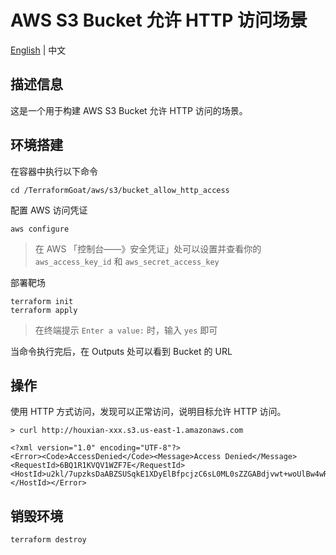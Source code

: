 # AWS S3 Bucket 允许 HTTP 访问场景

[English](./README.md) | 中文

## 描述信息

这是一个用于构建 AWS S3 Bucket 允许 HTTP 访问的场景。

## 环境搭建

在容器中执行以下命令

```shell
cd /TerraformGoat/aws/s3/bucket_allow_http_access
```

配置 AWS 访问凭证

```shell
aws configure
```

> 在 AWS 「控制台——》安全凭证」处可以设置并查看你的 `aws_access_key_id` 和 `aws_secret_access_key`

部署靶场

```shell
terraform init
terraform apply
```

> 在终端提示 `Enter a value:` 时，输入 `yes` 即可

当命令执行完后，在 Outputs 处可以看到 Bucket 的 URL

## 操作

使用 HTTP 方式访问，发现可以正常访问，说明目标允许 HTTP 访问。

```shell
> curl http://houxian-xxx.s3.us-east-1.amazonaws.com

<?xml version="1.0" encoding="UTF-8"?>
<Error><Code>AccessDenied</Code><Message>Access Denied</Message><RequestId>6BQ1R1KVQV1WZF7E</RequestId><HostId>u2kl/7upzksDaABZSUSqkE1XDyElBfpcjzC6sL0ML0sZZGABdjvwt+woUlBw4wRXt8pcDa+pBVU=</HostId></Error>
```

## 销毁环境

```shell
terraform destroy
```
